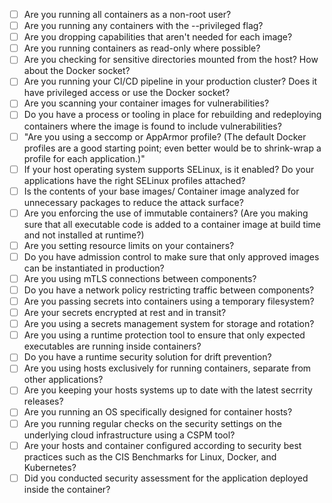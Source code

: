 - [ ] Are you running all containers as a non-root user?
- [ ] Are you running any containers with the --privileged flag?
- [ ] Are you dropping capabilities that aren't needed for each image?
- [ ] Are you running containers as read-only where possible?
- [ ] Are you checking for sensitive directories mounted from the host? How about the Docker socket?
- [ ] Are you running your CI/CD pipeline in your production cluster? Does it have privileged access or use the Docker socket?
- [ ] Are you scanning your container images for vulnerabilities?
- [ ] Do you have a process or tooling in place for rebuilding and redeploying containers where the image is found to include vulnerabilities?
- [ ] "Are you using a seccomp or AppArmor profile? (The default Docker profiles are a good starting point; even better would be to shrink-wrap a profile for each application.)"
- [ ] If your host operating system supports SELinux, is it enabled? Do your applications have the right SELinux profiles attached?
- [ ] Is the contents of your base images/ Container image analyzed for unnecessary packages to reduce the attack surface?
- [ ] Are you enforcing the use of immutable containers? (Are you making sure that all executable code is added to a container image at build time and not installed at runtime?)
- [ ] Are you setting resource limits on your containers?
- [ ] Do you have admission control to make sure that only approved images can be instantiated in production?
- [ ] Are you using mTLS connections between components?
- [ ] Do you have a network policy restricting traffic between components?
- [ ] Are you passing secrets into containers using a temporary filesystem?
- [ ] Are your secrets encrypted at rest and in transit?
- [ ] Are you using a secrets management system for storage and rotation?
- [ ] Are you using a runtime protection tool to ensure that only expected executables are running inside containers?
- [ ] Do you have a runtime security solution for drift prevention?
- [ ] Are you using hosts exclusively for running containers, separate from other applications?
- [ ] Are you keeping your hosts systems up to date with the latest secrrity releases?
- [ ] Are you running an OS specifically designed for container hosts?
- [ ] Are you running regular checks on the security settings on the underlying cloud infrastructure using a CSPM tool?
- [ ] Are your hosts and container configured according to security best practices such as the CIS Benchmarks for Linux, Docker, and Kubernetes?
- [ ] Did you conducted security assessment for the application deployed inside the container?
